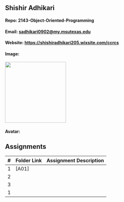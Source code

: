## Shishir Adhikari
#### Repo: 2143-Object-Oriented-Programming
#### Email: sadhikari0902@my.msutexas.edu

#### Website: https://shishiradhikari205.wixsite.com/ccrcs

#### Image:

<img src="https://thumbs2.imgbox.com/ca/b3/hCrYxtrT_t.png" width="200">




#### Avatar:




## Assignments
|  #  | Folder Link                            | Assignment Description                               |
| :-: | -------------------------------------- | ---------------------------------------------------- |
|  1  | [A01]                                  |                                                      |
|  2  |                                        |                                                      |
|  3  |                                        |                                                      |
|  1  |                                        |                                                      |
